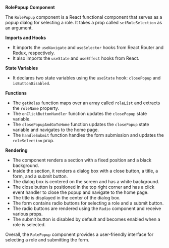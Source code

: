 **RolePopup Component**

The `RolePopup` component is a React functional component that serves as a popup dialog for selecting a role. It takes a prop called `setRoleSelection` as an argument.

**Imports and Hooks**

- It imports the `useNavigate` and `useSelector` hooks from React Router and Redux, respectively.
- It also imports the `useState` and `useEffect` hooks from React.

**State Variables**

- It declares two state variables using the `useState` hook: `closePopup` and `isButtonDisabled`.

**Functions**

- The `getRoles` function maps over an array called `roleList` and extracts the `roleName` property.
- The `onClickButtonHandler` function updates the `closePopup` state variable.
- The `closePopupAndGoToHome` function updates the `closePopup` state variable and navigates to the home page.
- The `handleSubmit` function handles the form submission and updates the `roleSelection` prop.

**Rendering**

- The component renders a section with a fixed position and a black background.
- Inside the section, it renders a dialog box with a close button, a title, a form, and a submit button.
- The dialog box is centered on the screen and has a white background.
- The close button is positioned in the top right corner and has a click event handler to close the popup and navigate to the home page.
- The title is displayed in the center of the dialog box.
- The form contains radio buttons for selecting a role and a submit button.
- The radio buttons are rendered using the `Radio` component and receive various props.
- The submit button is disabled by default and becomes enabled when a role is selected.

Overall, the `RolePopup` component provides a user-friendly interface for selecting a role and submitting the form.
